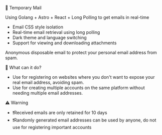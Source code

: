 📮 Temporary Mail

Using Golang + Astro + React + Long Polling to get emails in real-time

- Email CSS style isolation
- Real-time email retrieval using long polling
- Dark theme and language switching
- Support for viewing and downloading attachments

Anonymous disposable email to protect your personal email address from spam.

🎉 What can it do?
- Use for registering on websites where you don't want to expose your real email address, avoiding spam.
- Use for creating multiple accounts on the same platform without needing multiple email addresses.

⚠️ Warning
- ❗Received emails are only retained for 10 days
- ❗Randomly generated email addresses can be used by anyone, do not use for registering important accounts
